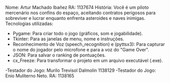 Nome: Artur Machado Ibañez
RA: 1137674
História: Você é um piloto mercenário nos confins do espaço, aceitando contratos perigosos para sobreviver e lucrar enquanto enfrenta asteroides e naves inimigas.
Tecnologias utilizadas: 
- Pygame: Para criar todo o jogo (gráficos, som e jogabilidade).
- Tkinter: Para as janelas de menu, nome e instruções.
- Reconhecimento de Voz (speech_recognition) e (pyttsx3): Para capturar o nome do jogador pelo microfone e para a voz do "Game Over".
- JSON: Para salvar o ranking de pontuações.
- cx_Freeze: Para transformar o projeto em um arquivo executável (.exe).







-Testador do Jogo: Murilo Trevisol Dalmolin 1138129
-Testador do Jogo: Enio Muliterno Neto.   RA: 1138165